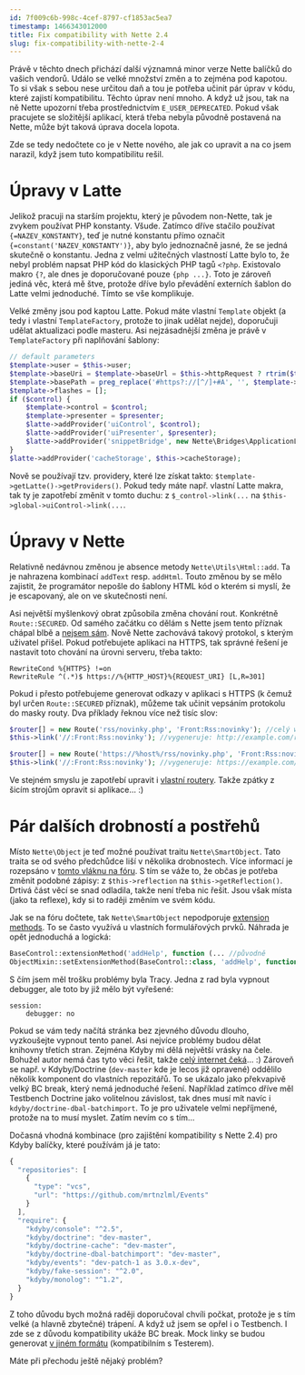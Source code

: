 ```yaml
---
id: 7f009c6b-998c-4cef-8797-cf1853ac5ea7
timestamp: 1466343012000
title: Fix compatibility with Nette 2.4
slug: fix-compatibility-with-nette-2-4
---
```

Právě v těchto dnech přichází další významná minor verze Nette balíčků do vašich vendorů. Událo se velké množství změn a to zejména pod kapotou. To si však s sebou nese určitou daň a tou je potřeba učinit pár úprav v kódu, které zajistí kompatibilitu. Těchto úprav není mnoho. A když už jsou, tak na ně Nette upozorní třeba prostřednictvím `E_USER_DEPRECATED`. Pokud však pracujete se složitější aplikací, která třeba nebyla původně postavená na Nette, může být taková úprava docela lopota.

Zde se tedy nedočtete co je v Nette nového, ale jak co upravit a na co jsem narazil, když jsem tuto kompatibilitu rešil.

# Úpravy v Latte

Jelikož pracuji na starším projektu, který je původem non-Nette, tak je zvykem používat PHP konstanty. Všude. Zatímco dříve stačilo používat `{=NAZEV_KONSTANTY}`, teď je nutné konstantu přímo označit `{=constant('NAZEV_KONSTANTY')}`, aby bylo jednoznačně jasné, že se jedná skutečně o konstantu. Jedna z velmi užitečných vlastností Latte bylo to, že nebyl problém napsat PHP kód do klasických PHP tagů `<?php`. Existovalo makro `{?`, ale dnes je doporučované pouze `{php ...}`. Toto je zároveň jediná věc, která mě štve, protože dříve bylo převádění externích šablon do Latte velmi jednoduché. Tímto se vše komplikuje.

Velké změny jsou pod kaptou Latte. Pokud máte vlastní `Template` objekt (a tedy i vlastní `TemplateFactory`, protože to jinak udělat nejde), doporučuji udělat aktualizaci podle masteru. Asi nejzásadnější změna je právě v `TemplateFactory` při naplňování šablony:

```php
// default parameters
$template->user = $this->user;
$template->baseUri = $template->baseUrl = $this->httpRequest ? rtrim($this->httpRequest->getUrl()->getBaseUrl(), '/') : NULL;
$template->basePath = preg_replace('#https?://[^/]+#A', '', $template->baseUrl);
$template->flashes = [];
if ($control) {
	$template->control = $control;
	$template->presenter = $presenter;
	$latte->addProvider('uiControl', $control);
	$latte->addProvider('uiPresenter', $presenter);
	$latte->addProvider('snippetBridge', new Nette\Bridges\ApplicationLatte\SnippetBridge($control));
}
$latte->addProvider('cacheStorage', $this->cacheStorage);
```

Nově se používají tzv. providery, které lze získat takto: `$template->getLatte()->getProviders()`. Pokud tedy máte např. vlastní Latte makra, tak ty je zapotřebí změnit v tomto duchu: z `$_control->link(...` na `$this->global->uiControl->link(...`.

# Úpravy v Nette

Relativně nedávnou změnou je absence metody `Nette\Utils\Html::add`. Ta je nahrazena kombinací `addText` resp. `addHtml`. Touto změnou by se mělo zajistit, že programátor nepošle do šablony HTML kód o kterém si myslí, že je escapovaný, ale on ve skutečnosti není.

Asi největší myšlenkový obrat způsobila změna chování rout. Konkrétně `Route::SECURED`. Od samého začátku co dělám s Nette jsem tento příznak chápal blbě a [nejsem sám](https://forum.nette.org/cs/26348-route-secured-nevynucuje-https-100). Nově Nette zachovává takový protokol, s kterým uživatel přišel. Pokud potřebujete aplikaci na HTTPS, tak správné řešení je nastavit toto chování na úrovni serveru, třeba takto:

```
RewriteCond %{HTTPS} !=on
RewriteRule ^(.*)$ https://%{HTTP_HOST}%{REQUEST_URI} [L,R=301]
```

Pokud i přesto potřebujeme generovat odkazy v aplikaci s HTTPS (k čemuž byl určen `Route::SECURED` příznak), můžeme tak učinit vepsáním protokolu do masky routy. Dva příklady řeknou více než tisíc slov:

```php
$router[] = new Route('rss/novinky.php', 'Front:Rss:novinky'); //celý web je na HTTP
$this->link('//:Front:Rss:novinky'); //vygeneruje: http://example.com/rss/novinky.php

$router[] = new Route('https://%host%/rss/novinky.php', 'Front:Rss:novinky'); //celý web je stále na HTTP
$this->link('//:Front:Rss:novinky'); //vygeneruje: https://example.com/rss/novinky.php
```

Ve stejném smyslu je zapotřebí upravit i [vlastní routery](https://github.com/mrtnzlml/static-router/commit/0b3ab17472cf2d051f7e4b9878354f3446cc55ff). Takže zpátky z šicím strojům opravit si aplikace... :)

# Pár dalších drobností a postřehů

Místo `Nette\Object` je teď možné používat traitu `Nette\SmartObject`. Tato traita se od svého předchůdce liší v několika drobnostech. Více informací je rozepsáno v [tomto vláknu na fóru](https://forum.nette.org/cs/26250-pojdte-otestovat-nette-2-4-rc#p173934). S tím se váže to, že občas je potřeba změnit podobné zápisy: z `$this->reflection` na `$this->getReflection()`. Drtivá část věcí se snad odladila, takže není třeba nic řešit. Jsou však místa (jako ta reflexe), kdy si to raději změním ve svém kódu.

Jak se na fóru dočtete, tak `Nette\SmartObject` nepodporuje [extension methods](https://doc.nette.org/cs/2.3/php-language-enhancements#toc-rozsirujici-metody). To se často využívá u vlastních formulářových prvků. Náhrada je opět jednoduchá a logická:

```php
BaseControl::extensionMethod('addHelp', function (... //původně
ObjectMixin::setExtensionMethod(BaseControl::class, 'addHelp', function (... //nově
```

S čím jsem měl trošku problémy byla Tracy. Jedna z rad byla vypnout debugger, ale toto by již mělo být vyřešené:

```neon
session:
	debugger: no
```

Pokud se vám tedy načítá stránka bez zjevného důvodu dlouho, vyzkoušejte vypnout tento panel. Asi nejvíce problémy budou dělat knihovny třetích stran. Zejména Kdyby mi dělá největší vrásky na čele. Bohužel autor nemá čas tyto věci řešit, takže [celý internet čeká](https://github.com/Kdyby/Events/pull/100)... :) Zároveň se např. v Kdyby/Doctrine (`dev-master` kde je lecos již opravené) oddělilo několik komponent do vlastních repozitářů. To se ukázalo jako překvapivě velký BC break, který nemá jednoduché řešení. Například zatímco dříve měl Testbench Doctrine jako volitelnou závislost, tak dnes musí mít navíc i `kdyby/doctrine-dbal-batchimport`. To je pro uživatele velmi nepříjmené, protože na to musí myslet. Zatím nevím co s tím...

Dočasná vhodná kombinace (pro zajištění kompatibility s Nette 2.4) pro Kdyby balíčky, které používám já je tato:

```js
{
  "repositories": [
    {
      "type": "vcs",
      "url": "https://github.com/mrtnzlml/Events"
    }
  ],
  "require": {
    "kdyby/console": "^2.5",
    "kdyby/doctrine": "dev-master",
    "kdyby/doctrine-cache": "dev-master",
    "kdyby/doctrine-dbal-batchimport": "dev-master",
    "kdyby/events": "dev-patch-1 as 3.0.x-dev",
    "kdyby/fake-session": "^2.0",
    "kdyby/monolog": "^1.2",
  }
}
```

Z toho důvodu bych možná raději doporučoval chvíli počkat, protože je s tím velké (a hlavně zbytečné) trápení. A když už jsem se opřel i o Testbench. I zde se z důvodu kompatibility ukáže BC break. Mock linky se budou generovat [v jiném formátu](https://github.com/mrtnzlml/testbench/blob/master/tests/Mocks/ControlMock.phpt#L22-L25) (kompatibilním s Testerem).

Máte při přechodu ještě nějaký problém?
